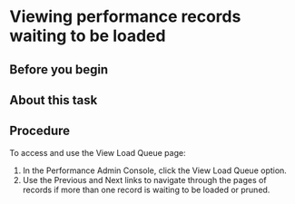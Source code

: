 # Viewing performance records waiting to be loaded

## Before you begin

## About this task

## Procedure

To access and use the View Load Queue page:

1. In the Performance Admin Console, click the View
Load Queue option.
2. Use the Previous and Next links
to navigate through the pages of records if more than one record is
waiting to be loaded or pruned.
